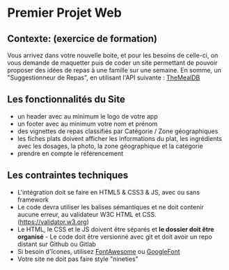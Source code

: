 # Premier Projet Web
## Contexte: (exercice de formation)

Vous arrivez dans votre nouvelle boite, et pour les besoins de celle-ci, on vous demande de maquetter puis de coder un site permettant de pouvoir proposer des idées de repas à une famille sur une semaine. En somme, un "Suggestionneur de Repas", en utilisant l'API suivante : [TheMealDB](https://www.themealdb.com)

## Les fonctionnalités du Site

- un header avec au minimum le logo de votre app 
- un footer avec au minimum votre nom et prénom 
- des vignettes de repas classifiés par Catégorie / Zone géographiques 
- les fiches plats doivent afficher les informations du plat, les ingrédients avec les dosages, la photo, la zone géographique et la catégorie 
- prendre en compte le référencement 

## Les contraintes techniques

- L'intégration doit se faire en HTML5 & CSS3 & JS, avec ou sans framework 
- Le code devra utiliser les balises sémantiques et ne doit contenir aucune erreur, au validateur W3C HTML et CSS.(https://validator.w3.org) 
- Le HTML, le CSS et le JS doivent être séparés et **le dossier doit être organisé**  - Le code doit être versionné avec git et doit avoir un repo distant sur Github ou Gitlab 
- Si besoin d'îcones, utilisez [FontAwesome](https://fontawesome.com/icons) ou [GoogleFont](https://fonts.google.com/icons) 
- Votre site ne doit pas faire style "nineties" 

